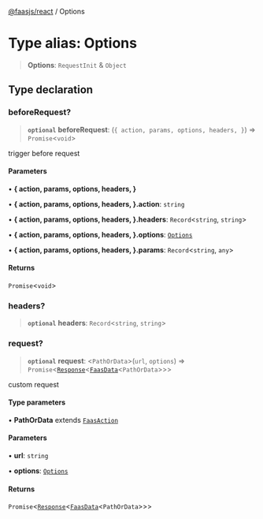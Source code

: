 [@faasjs/react](../README.md) / Options

# Type alias: Options

> **Options**: `RequestInit` & `Object`

## Type declaration

### beforeRequest?

> **`optional`** **beforeRequest**: (`{
    action,
    params,
    options,
    headers,
  }`) => `Promise`\<`void`\>

trigger before request

#### Parameters

• **\{
    action,
    params,
    options,
    headers,
  }**

• **\{
    action,
    params,
    options,
    headers,
  }\.action**: `string`

• **\{
    action,
    params,
    options,
    headers,
  }\.headers**: `Record`\<`string`, `string`\>

• **\{
    action,
    params,
    options,
    headers,
  }\.options**: [`Options`](Options.md)

• **\{
    action,
    params,
    options,
    headers,
  }\.params**: `Record`\<`string`, `any`\>

#### Returns

`Promise`\<`void`\>

### headers?

> **`optional`** **headers**: `Record`\<`string`, `string`\>

### request?

> **`optional`** **request**: \<`PathOrData`\>(`url`, `options`) => `Promise`\<[`Response`](../classes/Response.md)\<[`FaasData`](FaasData.md)\<`PathOrData`\>\>\>

custom request

#### Type parameters

• **PathOrData** extends [`FaasAction`](FaasAction.md)

#### Parameters

• **url**: `string`

• **options**: [`Options`](Options.md)

#### Returns

`Promise`\<[`Response`](../classes/Response.md)\<[`FaasData`](FaasData.md)\<`PathOrData`\>\>\>
